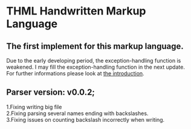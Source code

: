 # **THML Handwritten Markup Language**
## The first implement for this markup language.
Due to the early developing period, the exception-handling function is weakened. I may fill the exception-handling function in the next update. \
For further informations please look at [the introduction](#https://github.com/l-thoms/THML).
## Parser version: v0.0.2;
1.Fixing writing big file\
2.Fixing parsing several names ending with backslashes.\
3.Fixing issues on counting backslash incorrectly when writing.